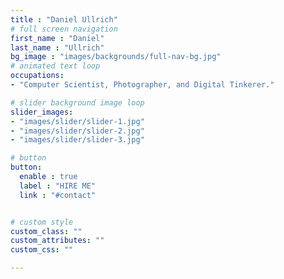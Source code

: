 ```yaml
---
title : "Daniel Ullrich"
# full screen navigation
first_name : "Daniel"
last_name : "Ullrich"
bg_image : "images/backgrounds/full-nav-bg.jpg"
# animated text loop
occupations:
- "Computer Scientist, Photographer, and Digital Tinkerer."

# slider background image loop
slider_images:
- "images/slider/slider-1.jpg"
- "images/slider/slider-2.jpg"
- "images/slider/slider-3.jpg"

# button
button:
  enable : true
  label : "HIRE ME"
  link : "#contact"


# custom style
custom_class: ""
custom_attributes: ""
custom_css: ""

---
```

